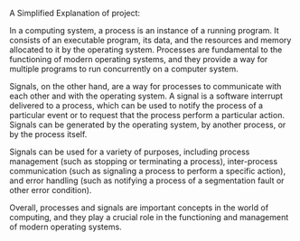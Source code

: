 A Simplified Explanation of project:

In a computing system, a process is an instance of a running program. It consists of an executable program, its data, and the resources and memory allocated to it by the operating system. Processes are fundamental to the functioning of modern operating systems, and they provide a way for multiple programs to run concurrently on a computer system.

Signals, on the other hand, are a way for processes to communicate with each other and with the operating system. A signal is a software interrupt delivered to a process, which can be used to notify the process of a particular event or to request that the process perform a particular action. Signals can be generated by the operating system, by another process, or by the process itself.

Signals can be used for a variety of purposes, including process management (such as stopping or terminating a process), inter-process communication (such as signaling a process to perform a specific action), and error handling (such as notifying a process of a segmentation fault or other error condition).

Overall, processes and signals are important concepts in the world of computing, and they play a crucial role in the functioning and management of modern operating systems.
